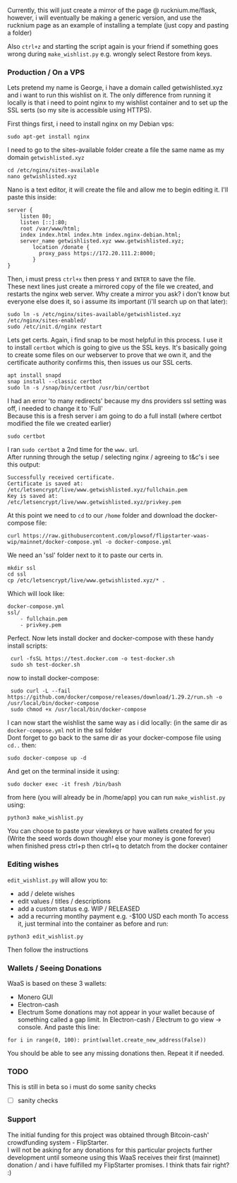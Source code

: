 
Currently, this will just create a mirror of the page @ rucknium.me/flask, however, i will eventually be making a generic version, and use the rucknium page as an example of installing a template (just copy and pasting a folder)    

Also ```ctrl+z``` and starting the script again is your friend if something goes wrong during ```make_wishlist.py``` e.g. wrongly select Restore from keys.   

### Production / On a VPS

Lets pretend my name is George, i have a domain called getwishlisted.xyz and i want to run this wishlist on it. The only difference from running it locally is that i need to point nginx to my wishlist container and to set up the SSL serts (so my site is accessible using HTTPS).    

First things first, i need to install nginx on my Debian vps:
```
sudo apt-get install nginx
```
I need to go to the sites-available folder create a file the same name as my domain ```getwishlisted.xyz```
```
cd /etc/nginx/sites-available
nano getwishlisted.xyz
```
Nano is a text editor, it will create the file and allow me to begin editing it. I'll paste this inside:    
```
server {
    listen 80;
    listen [::]:80;
    root /var/www/html;
    index index.html index.htm index.nginx-debian.html;
    server_name getwishlisted.xyz www.getwishlisted.xyz;
        location /donate {
          proxy_pass https://172.20.111.2:8000;
        }
}
```
Then, i must press ```ctrl+x``` then press ```Y``` and ```ENTER``` to save the file.     
These next lines just create a mirrored copy of the file we created, and restarts the nginx web server. Why create a mirror you ask? i don't know but everyone else does it, so i assume its important (i'll search up on that later):    
```
sudo ln -s /etc/nginx/sites-available/getwishlisted.xyz /etc/nginx/sites-enabled/ 
sudo /etc/init.d/nginx restart
```

Lets get certs. Again, i find snap to be most helpful in this process. I use it to install ```certbot``` which is going to give us the SSL keys. It's basically going to create some files on our webserver to prove that we own it, and the certificate authority confirms this, then issues us our SSL certs.
```
apt install snapd
snap install --classic certbot
sudo ln -s /snap/bin/certbot /usr/bin/certbot
```
I had an error 'to many redirects' because my dns providers ssl setting was off, i needed to change it to 'Full'   
Because this is a fresh server i am going to do a full install (where certbot modified the file we created earlier)    
````
sudo certbot
````
I ran ```sudo certbot``` a 2nd time for the ```www.``` url.    
After running through the setup / selecting nginx / agreeing to t&c's i see this output:
```
Successfully received certificate.    
Certificate is saved at: /etc/letsencrypt/live/www.getwishlisted.xyz/fullchain.pem    
Key is saved at:         /etc/letsencrypt/live/www.getwishlisted.xyz/privkey.pem    
```
At this point we need to ```cd``` to our ```/home``` folder and download the docker-compose file:
```
curl https://raw.githubusercontent.com/plowsof/flipstarter-waas-wip/mainnet/docker-compose.yml -o docker-compose.yml
```
We need an 'ssl' folder next to it to paste our certs in.
```
mkdir ssl
cd ssl
cp /etc/letsencrypt/live/www.getwishlisted.xyz/* . 
```
Which will look like:
```
docker-compose.yml
ssl/
    - fullchain.pem
    - privkey.pem
```
Perfect. Now lets install docker and docker-compose with these handy install scripts:
```
 curl -fsSL https://test.docker.com -o test-docker.sh
 sudo sh test-docker.sh
```
now to install docker-compose:
```
 sudo curl -L --fail https://github.com/docker/compose/releases/download/1.29.2/run.sh -o /usr/local/bin/docker-compose
 sudo chmod +x /usr/local/bin/docker-compose
```
I can now start the wishlist the same way as i did locally: (in the same dir as ```docker-compose.yml``` not in the ssl folder    
Dont forget to go back to the same dir as your docker-compose file using ```cd..``` then:
```
sudo docker-compose up -d
```
And get on the terminal inside it using:
```
sudo docker exec -it fresh /bin/bash
```
from here (you will already be in /home/app) you can run ```make_wishlist.py``` using:
```
python3 make_wishlist.py
```
You can choose to paste your viewkeys or have wallets created for you (Write the seed words down though! else your money is gone forever)    
when finished press ctrl+p then ctrl+q to detatch from the docker container     

### Editing wishes
```edit_wishlist.py``` will allow you to:    
- add / delete wishes
- edit values / titles / descriptions
- add a custom status e.g. WIP / RELEASED 
- add a recurring montlhy payment e.g. -$100 USD each month
To access it, just terminal into the container as before and run:   
```
python3 edit_wishlist.py
```
Then follow the instructions      

### Wallets / Seeing Donations
WaaS is based on these 3 wallets:
- Monero GUI
- Electron-cash
- Electrum
Some donations may not appear in your wallet because of something called a gap limit. In Electron-cash / Electrum to go view -> console. And paste this line:
```
for i in range(0, 100): print(wallet.create_new_address(False))
```
You should be able to see any missing donations then. Repeat it if needed.
### TODO
This is still in beta so i must do some sanity checks 
- [ ] sanity checks
### Support
The initial funding for this project was obtained through Bitcoin-cash' crowdfunding system - FlipStarter.    
I will not be asking for any donations for this particular projects further development until someone using this WaaS receives their first (mainnet)     donation / and i have fulfilled my FlipStarter promises. I think thats fair right? :)    
